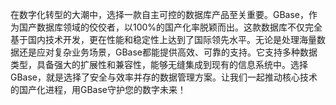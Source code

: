 在数字化转型的大潮中，选择一款自主可控的数据库产品至关重要。GBase，作为国产数据库领域的佼佼者，以100%的国产化率脱颖而出。这款数据库不仅完全基于国内技术开发，更在性能和稳定性上达到了国际领先水平。无论是处理海量数据还是应对复杂业务场景，GBase都能提供高效、可靠的支持。它支持多种数据类型，具备强大的扩展性和兼容性，能够无缝集成到现有的信息系统中。选择GBase，就是选择了安全与效率并存的数据管理方案。让我们一起推动核心技术的国产化进程，用GBase守护您的数字未来！